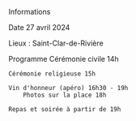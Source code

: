Informations

Date 27 avril 2024

Lieux : Saint-Clar-de-Rivière

Programme
    Cérémonie civile 14h

    Cérémonie religieuse 15h

    Vin d'honneur (apéro) 16h30 - 19h
        Photos sur la place 18h

    Repas et soirée à partir de 19h
    
     
